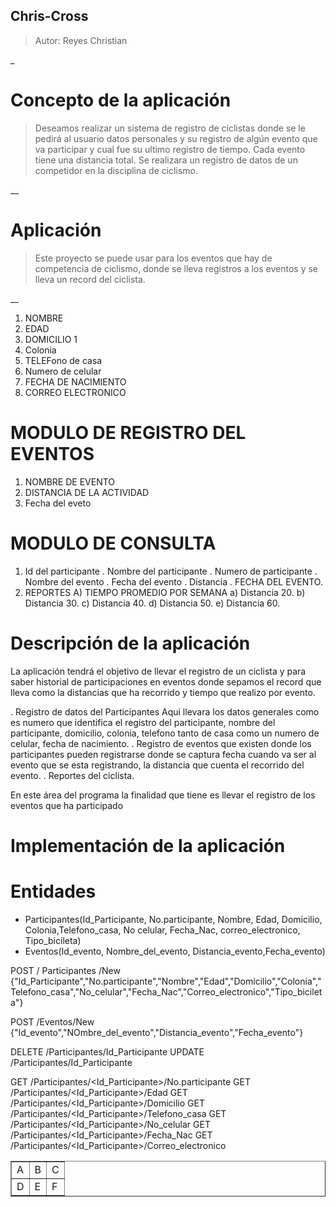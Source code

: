 ## Chris-Cross
>Autor: Reyes Christian

_

# Concepto de la aplicación ##

>Deseamos realizar un sistema de registro de ciclistas donde se le pedirá al usuario datos personales y su registro de algún evento que va participar y cual fue su ultimo registro de tiempo. Cada evento tiene una distancia total.
> Se realizara un registro de datos de un competidor en la disciplina de ciclismo.

__

# Aplicación

> Este proyecto se puede usar para los eventos que hay de competencia de ciclismo, donde se lleva registros a los eventos y se lleva un record del ciclista.

__


1. NOMBRE
2. EDAD
3. DOMICILIO 1
4. Colonia
5. TELEFono de casa
6. Numero de celular
7. FECHA DE NACIMIENTO
8. CORREO ELECTRONICO




# MODULO DE REGISTRO DEL EVENTOS

1. NOMBRE DE EVENTO
2. DISTANCIA DE LA ACTIVIDAD
3. Fecha del eveto

# MODULO DE CONSULTA

1. Id del participante
      . Nombre del participante
      . Numero de participante
      . Nombre del evento
      . Fecha del evento
      . Distancia
      . FECHA DEL EVENTO.
3. REPORTES
  A) TIEMPO PROMEDIO POR SEMANA
      a) Distancia 20.
      b) Distancia 30.
      c) Distancia 40.
      d) Distancia 50.
      e) Distancia 60.



# Descripción de la aplicación

  La aplicación tendrá el objetivo de llevar el registro de un ciclista
y para saber historial de participaciones en eventos donde sepamos el
record que lleva como la distancias que ha recorrido y tiempo que realizo
por evento.


. Registro de datos del Participantes
  Aqui llevara los datos generales como es numero que identifica el
  registro del participante, nombre del participante, domicilio, colonia,
  telefono tanto de casa como un numero de celular, fecha de nacimiento.
. Registro de eventos que existen donde los participantes pueden registrarse
  donde se captura fecha cuando va ser al evento que se esta registrando, la
  distancia que cuenta el recorrido del evento.
. Reportes del ciclista.


  En este área del programa la finalidad que tiene es llevar el registro de
  los eventos que ha participado

# Implementación de la aplicación

# Entidades

- Participantes(Id_Participante, No.participante, Nombre, Edad, Domicilio, Colonia,Telefono_casa, No celular, Fecha_Nac, correo_electronico, Tipo_bicileta)
- Eventos(Id_evento, Nombre_del_evento, Distancia_evento,Fecha_evento)

POST / Participantes /New
{"Id_Participante","No.participante","Nombre","Edad","Domicilio","Colonia","Telefono_casa","No_celular","Fecha_Nac","Correo_electronico","Tipo_bicileta"}

POST /Eventos/New
{"Id_evento","NOmbre_del_evento","Distancia_evento","Fecha_evento"}

DELETE /Participantes/Id_Participante
UPDATE /Participantes/Id_Participante

GET /Participantes/<Id_Participante>/No.participante
GET /Participantes/<Id_Participante>/Edad
GET /Participantes/<Id_Participante>/Domicilio
GET /Participantes/<Id_Participante>/Telefono_casa
GET /Participantes/<Id_Participante>/No_celular
GET /Participantes/<Id_Participante>/Fecha_Nac
GET /Participantes/<Id_Participante>/Correo_electronico


<TABLE BORDER>
	<TR>
		<TD>A</TD> <TD>B</TD> <TD>C</TD>
	</TR>
	<TR>
		<TD>D</TD> <TD>E</TD> <TD>F</TD>
	</TR>
</TABLE>

